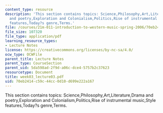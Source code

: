 ```yaml
---
content_type: resource
description: 'This section contains topics: Science,Philosophy,Art,Literature,Drama
  and poetry,Exploration and Colonialism,Politics,Rise of instrumental music,Style
  features,Today?s genre,Terms.'
file: /courses/21m-011-introduction-to-western-music-spring-2006/70eb2414c59c44cc0d10d699e222a167_week03_lecture03.pdf
file_size: 107320
file_type: application/pdf
learning_resource_types:
- Lecture Notes
license: https://creativecommons.org/licenses/by-nc-sa/4.0/
ocw_type: OCWFile
parent_title: Lecture Notes
parent_type: CourseSection
parent_uid: 5da598ad-2f9d-a06c-dce4-5757b2c37623
resourcetype: Document
title: week03_lecture03.pdf
uid: 70eb2414-c59c-44cc-0d10-d699e222a167
---
```

This section contains topics: Science,Philosophy,Art,Literature,Drama and poetry,Exploration and Colonialism,Politics,Rise of instrumental music,Style features,Today?s genre,Terms.